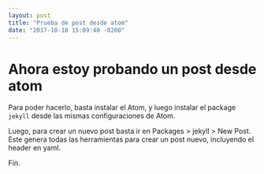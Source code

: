 ```yaml
---
layout: post
title: "Prueba de post desde atom"
date: "2017-10-18 15:09:40 -0200"
---
```


# Ahora estoy probando un post desde atom

Para poder hacerlo, basta instalar el Atom, y luego instalar el package `jekyll`
desde las mismas configuraciones de Atom.

Luego, para crear un nuevo post basta ir en Packages > jekyll > New Post.
Este genera todas las herramientas para crear un post nuevo, incluyendo el header en yaml.

Fin.
